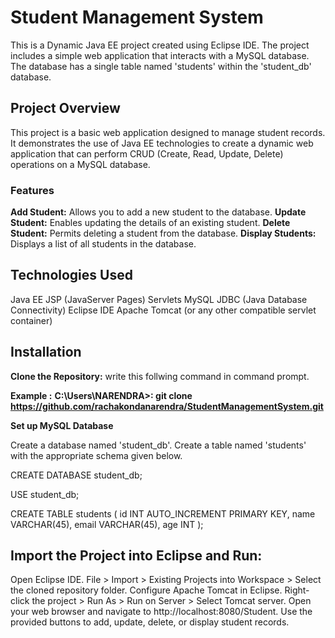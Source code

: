# Student Management System

This is a Dynamic Java EE project created using Eclipse IDE.
The project includes a simple web application that interacts with a MySQL database.
The database has a single table named 'students' within the 'student_db' database.


## Project Overview

This project is a basic web application designed to manage student records. It demonstrates the use of Java EE technologies to create a dynamic web application that can perform CRUD (Create, Read, Update, Delete) operations on a MySQL database.
### Features
**Add Student:** Allows you to add a new student to the database.
**Update Student:** Enables updating the details of an existing student.
**Delete Student:** Permits deleting a student from the database.
**Display Students:** Displays a list of all students in the database.

## Technologies Used
Java EE
JSP (JavaServer Pages)
Servlets
MySQL
JDBC (Java Database Connectivity)
Eclipse IDE
Apache Tomcat (or any other compatible servlet container)

## Installation

**Clone the Repository:**
write this follwing command in command prompt.

**Example :** **C:\Users\NARENDRA>: git clone https://github.com/rachakondanarendra/StudentManagementSystem.git**

**Set up MySQL Database**

Create a database named 'student_db'.
Create a table named 'students' with the appropriate schema given below.

CREATE DATABASE student_db;

USE student_db;

CREATE TABLE students (
  id INT AUTO_INCREMENT PRIMARY KEY,
  name VARCHAR(45),
  email VARCHAR(45),
  age INT
);

## Import the Project into Eclipse and Run:
Open Eclipse IDE.
File > Import > Existing Projects into Workspace > Select the cloned repository folder.
Configure Apache Tomcat in Eclipse.
Right-click the project > Run As > Run on Server > Select Tomcat server.
Open your web browser and navigate to http://localhost:8080/Student.
Use the provided buttons to add, update, delete, or display student records.

